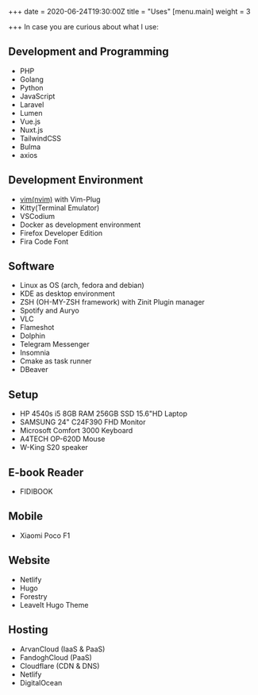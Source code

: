 +++
date = 2020-06-24T19:30:00Z
title = "Uses"
[menu.main]
weight = 3

+++
In case you are curious about what I use:

## Development and Programming

* PHP
* Golang
* Python
* JavaScript
* Laravel
* Lumen
* Vue.js
* Nuxt.js
* TailwindCSS
* Bulma
* axios

## Development Environment

* [vim(nvim)](https://github.com/eamirgh/nvimrc ".VIMRC") with Vim-Plug
* Kitty(Terminal Emulator)
* VSCodium
* Docker as development environment
* Firefox Developer Edition
* Fira Code Font

## Software

* Linux as OS (arch, fedora and debian)
* KDE as desktop environment
* ZSH (OH-MY-ZSH framework) with Zinit Plugin manager
* Spotify and Auryo
* VLC
* Flameshot
* Dolphin
* Telegram Messenger
* Insomnia
* Cmake as task runner
* DBeaver

## Setup

* HP 4540s i5 8GB RAM 256GB SSD 15.6"HD Laptop
* SAMSUNG 24" C24F390 FHD Monitor
* Microsoft Comfort 3000 Keyboard
* A4TECH OP-620D Mouse
* W-King S20 speaker

## E-book Reader

* FIDIBOOK

## Mobile

* Xiaomi Poco F1

## Website

* Netlify
* Hugo
* Forestry
* LeaveIt Hugo Theme

## Hosting

* ArvanCloud (IaaS & PaaS)
* FandoghCloud (PaaS)
* Cloudflare (CDN & DNS)
* Netlify
* DigitalOcean